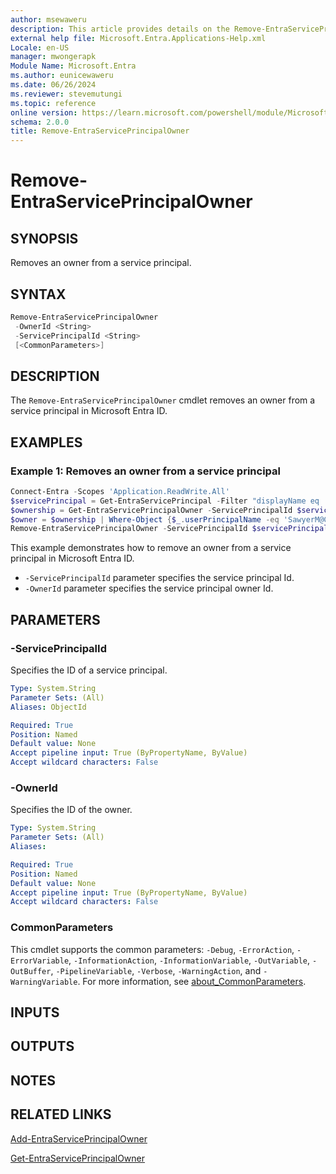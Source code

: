 ```yaml
---
author: msewaweru
description: This article provides details on the Remove-EntraServicePrincipalOwner command.
external help file: Microsoft.Entra.Applications-Help.xml
Locale: en-US
manager: mwongerapk
Module Name: Microsoft.Entra
ms.author: eunicewaweru
ms.date: 06/26/2024
ms.reviewer: stevemutungi
ms.topic: reference
online version: https://learn.microsoft.com/powershell/module/Microsoft.Entra/Remove-EntraServicePrincipalOwner
schema: 2.0.0
title: Remove-EntraServicePrincipalOwner
---
```


# Remove-EntraServicePrincipalOwner

## SYNOPSIS

Removes an owner from a service principal.

## SYNTAX

```powershell
Remove-EntraServicePrincipalOwner
 -OwnerId <String>
 -ServicePrincipalId <String>
 [<CommonParameters>]
```

## DESCRIPTION

The `Remove-EntraServicePrincipalOwner` cmdlet removes an owner from a service principal in Microsoft Entra ID.

## EXAMPLES

### Example 1: Removes an owner from a service principal

```powershell
Connect-Entra -Scopes 'Application.ReadWrite.All'
$servicePrincipal = Get-EntraServicePrincipal -Filter "displayName eq 'Helpdesk Application'"
$ownership = Get-EntraServicePrincipalOwner -ServicePrincipalId $servicePrincipal.Id | Select-Object Id, userPrincipalName, DisplayName, '@odata.type'
$owner = $ownership | Where-Object {$_.userPrincipalName -eq 'SawyerM@Contoso.com' }
Remove-EntraServicePrincipalOwner -ServicePrincipalId $servicePrincipal.Id -OwnerId $owner.Id
```

This example demonstrates how to remove an owner from a service principal in Microsoft Entra ID.

- `-ServicePrincipalId` parameter specifies the service principal Id.
- `-OwnerId` parameter specifies the service principal owner Id.

## PARAMETERS

### -ServicePrincipalId

Specifies the ID of a service principal.

```yaml
Type: System.String
Parameter Sets: (All)
Aliases: ObjectId

Required: True
Position: Named
Default value: None
Accept pipeline input: True (ByPropertyName, ByValue)
Accept wildcard characters: False
```

### -OwnerId

Specifies the ID of the owner.

```yaml
Type: System.String
Parameter Sets: (All)
Aliases:

Required: True
Position: Named
Default value: None
Accept pipeline input: True (ByPropertyName, ByValue)
Accept wildcard characters: False
```

### CommonParameters

This cmdlet supports the common parameters: `-Debug`, `-ErrorAction`, `-ErrorVariable`, `-InformationAction`, `-InformationVariable`, `-OutVariable`, `-OutBuffer`, `-PipelineVariable`, `-Verbose`, `-WarningAction`, and `-WarningVariable`. For more information, see [about_CommonParameters](https://go.microsoft.com/fwlink/?LinkID=113216).

## INPUTS

## OUTPUTS

## NOTES

## RELATED LINKS

[Add-EntraServicePrincipalOwner](Add-EntraServicePrincipalOwner.md)

[Get-EntraServicePrincipalOwner](Get-EntraServicePrincipalOwner.md)
